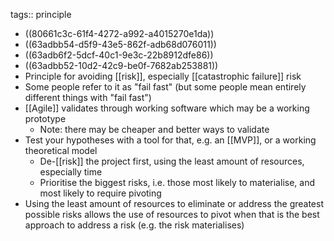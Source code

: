tags:: principle

- ((80661c3c-61f4-4272-a992-a4015270e1da))
- ((63adbb54-d5f9-43e5-862f-adb68d076011))
- ((63adb6f2-5dcf-40c1-9e3c-22b8912dfe86))
- ((63adbb52-10d2-42c9-be0f-7682ab253881))
- Principle for avoiding [[risk]], especially [[catastrophic failure]] risk
- Some people refer to it as "fail fast" (but some people mean entirely different things with "fail fast")
- [[Agile]] validates through working software which may be a working prototype
	- Note: there may be cheaper and better ways to validate
- Test your hypotheses with a tool for that, e.g. an [[MVP]], or a working theoretical model
  * De-[[risk]] the project first, using the least amount of resources, especially time
  * Prioritise the biggest risks, i.e. those most likely to materialise, and most likely to require pivoting
- Using the least amount of resources to eliminate or address the greatest possible risks allows the use of resources to pivot when that is the best approach to address a risk (e.g. the risk materialises)